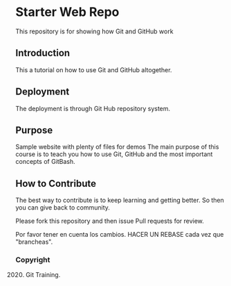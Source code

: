 # Starter Web Repo

This repository is for showing how Git and GitHub work

## Introduction
This a tutorial on how to use Git and GitHub altogether.

## Deployment
The deployment is through Git Hub repository system.


## Purpose

Sample website with plenty of files for demos
The main purpose of this course is to teach you
how to use Git, GitHub and the most important concepts
of GitBash.


## How to Contribute
The best way to contribute is to keep learning and getting better.
So then you can give back to community.

Please fork this repository and then issue Pull requests for review.

Por favor tener en cuenta los cambios. HACER UN REBASE cada vez que
"brancheas".

### Copyright
2020. Git Training.
